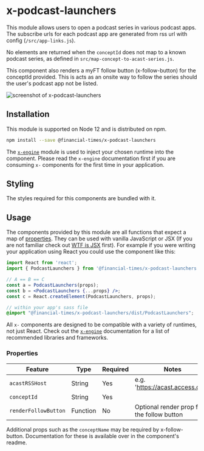 # x-podcast-launchers

This module allows users to open a podcast series in various podcast apps. The subscribe urls for each podcast app are generated from rss url with config (`/src/app-links.js`).

No elements are returned when the `conceptId` does not map to a known podcast series, as defined in `src/map-concept-to-acast-series.js`.

This component also renders a myFT follow button (x-follow-button) for the conceptId provided. This is acts as an onsite way to follow the series should the user's podcast app not be listed.

![screenshot of x-podcast-launchers](https://user-images.githubusercontent.com/21194161/64718501-3d5eab80-d4be-11e9-9a63-9b37ab1d8069.png)


## Installation

This module is supported on Node 12 and is distributed on npm.

```bash
npm install --save @financial-times/x-podcast-launchers
```

The [`x-engine`][engine] module is used to inject your chosen runtime into the component. Please read the `x-engine` documentation first if you are consuming `x-` components for the first time in your application.

[engine]: https://github.com/Financial-Times/x-dash/tree/HEAD/packages/x-engine

## Styling

The styles required for this components are bundled with it.

## Usage

The components provided by this module are all functions that expect a map of [properties](#properties). They can be used with vanilla JavaScript or JSX (If you are not familiar check out [WTF is JSX][jsx-wtf] first). For example if you were writing your application using React you could use the component like this:

```jsx
import React from 'react';
import { PodcastLaunchers } from '@financial-times/x-podcast-launchers';

// A == B == C
const a = PodcastLaunchers(props);
const b = <PodcastLaunchers {...props} />;
const c = React.createElement(PodcastLaunchers, props);
```

```scss
// within your app's sass file
@import "@financial-times/x-podcast-launchers/dist/PodcastLaunchers";
```

All `x-` components are designed to be compatible with a variety of runtimes, not just React. Check out the [`x-engine`][engine] documentation for a list of recommended libraries and frameworks.

[jsx-wtf]: https://jasonformat.com/wtf-is-jsx/

### Properties

Feature               | Type     | Required | Notes
----------------------|----------|----------|------------------
`acastRSSHost`        | String   | Yes      | e.g. 'https://acast.access.com'
`conceptId`           | String   | Yes      |
`renderFollowButton`  | Function | No       | Optional render prop for the follow button

Additional props such as the `conceptName` may be required by x-follow-button. Documentation for these is available over in the component's readme.

